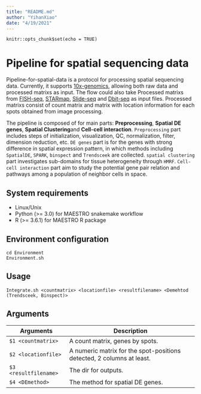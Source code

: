 ```yaml
---
title: "README.md"
author: "YihanXiao"
date: "4/19/2021"
---
```


```{r setup, include=FALSE}
knitr::opts_chunk$set(echo = TRUE)
```

# Pipeline for spatial sequencing data

Pipeline-for-spatial-data is a protocol for processing spatial sequencing data. Currently, it supports [10x-genomics](https://www.10xgenomics.com/products/spatial-gene-expression), allowing both raw data and processed matrixs as input. The flow could also take Processed matrixs from [FISH-seq](https://www.nature.com/articles/s41586-019-1049-y#Sec1), [STARmap](https://science.sciencemag.org/content/361/6400/eaat5691), [Slide-seq](https://science.sciencemag.org/content/363/6434/1463) and [Dbit-seq](https://www.cell.com/cell/pdf/S0092-8674(20)31390-8.pdf) as input files. Processed matrixs consist of count matrix and matrix with location information for each spots obtained from image processing.

The pipeline is composed of for main parts: **Preprocessing**, **Spatial DE genes**, **Spatial Clustering**and **Cell-cell interaction**. `Preprocessing` part includes steps of initialization, visualization, QC, normalization, filter, dimension reduction, etc. `DE genes` part is for the genes with strong difference in spatial expression pattern, in which methods including `SpatialDE`, `SPARK`, `binspect` and `Trendsceek` are collected. `spatial clustering` part investigates sub-domains for tissue heterogeneity through `HMRF`. `Cell-cell interaction` part aim to study the potential gene pair relation and pathways among a population of neighbor cells in space.

## System requirements
* Linux/Unix
* Python (>= 3.0) for MAESTRO snakemake workflow
* R (>= 3.6.1) for MAESTRO R package

## Environment configuration

``` {bash}
cd Environment
Environment.sh
```

## Usage
``` {bash2}
Integrate.sh <countmatrix> <locationfile> <resultfilename> <Demehtod (Trendsceek, Binspect)>
```

## Arguments
Arguments  |  Description
---------  |  -----------
`$1 <countmatrix>` | A count matrix, genes by spots.
`$2 <locationfile>` | A numeric matrix for the spot-positions detected, 2 columns at least. 
`$3 <resultfilename>` | The dir for outputs.
`$4 <DEmethod>` | The method for spatial DE genes.

